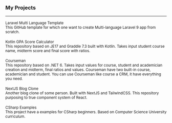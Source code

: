 <div align="left">
    <h3>My Projects</h3>
    <hr/>
    <div>
        <small>Laravel Multi Language Template</small>
        <br/>
        <small>This GitHub template for which one want to create Multi-language Laravel 9 app from scratch.</small>
    </div>
    <br/>
    <div>
        <small>Kotlin GPA Score Calculator</small>
        <br/>
        <small>This repository based on JE17 and Graddle 7.3 built with Kotlin. Takes input student course name, midterm score and final score with ratios.</small>
    </div>
    <br/>
    <div>
        <small>Courseman</small>
        <br/>
        <small>This repository based on .NET 6. Takes input values for course, student and academician creation and midterm, final ratios and values. Courseman have two built-in course, academician and student. You can use Courseman like course a CRM, it have everything you need.</small>
    </div>
    <br/>
    <div>
        <small>NextJS Blog Clone</small>
        <br/>
        <small>Another blog clone of some person. Built with NextJS and TailwindCSS. This repository purposing to true component system of React.</small>
    </div>
	<br/>
	<div>
		<small>CSharp Examples</small>
		<br/>
		<small>This project have a examples for CSharp beginners. Based on Computer Science University curriculum.</small>
	</div>
</div>
